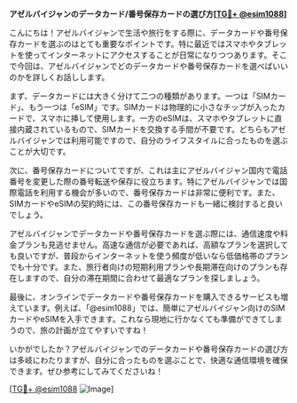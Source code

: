 **アゼルバイジャンのデータカード/番号保存カードの選び方[[TG💪+ @esim1088](https://t.me/s/esim1088)]**

こんにちは！アゼルバイジャンで生活や旅行をする際に、データカードや番号保存カードを選ぶのはとても重要なポイントです。特に最近ではスマホやタブレットを使ってインターネットにアクセスすることが日常になりつつあります。そこで今回は、アゼルバイジャンでどのデータカードや番号保存カードを選べばいいのかを詳しくお話しします。

まず、データカードには大きく分けて二つの種類があります。一つは「SIMカード」、もう一つは「eSIM」です。SIMカードは物理的に小さなチップが入ったカードで、スマホに挿して使用します。一方のeSIMは、スマホやタブレットに直接内蔵されているもので、SIMカードを交換する手間が不要です。どちらもアゼルバイジャンでは利用可能ですので、自分のライフスタイルに合ったものを選ぶことが大切です。

次に、番号保存カードについてですが、これは主にアゼルバイジャン国内で電話番号を変更した際の番号転送や保存に役立ちます。特にアゼルバイジャンでは国際電話を利用する機会が多いので、番号保存カードは非常に便利です。また、SIMカードやeSIMの契約時には、この番号保存カードも一緒に検討すると良いでしょう。

アゼルバイジャンでデータカードや番号保存カードを選ぶ際には、通信速度や料金プランも見逃せません。高速な通信が必要であれば、高額なプランを選択しても良いですが、普段からインターネットを使う頻度が低いなら低価格帯のプランでも十分です。また、旅行者向けの短期利用プランや長期滞在向けのプランも存在しますので、自分の滞在期間に合わせて最適なプランを探しましょう。

最後に、オンラインでデータカードや番号保存カードを購入できるサービスも増えています。例えば、「@esim1088」では、簡単にアゼルバイジャン向けのSIMカードやeSIMを入手できます。これなら現地に行かなくても準備ができてしまうので、旅の計画が立てやすいですね！

いかがでしたか？アゼルバイジャンでのデータカードや番号保存カードの選び方は多岐にわたりますが、自分に合ったものを選ぶことで、快適な通信環境を確保できます。ぜひ参考にしてみてくださいね！

[[TG💪+ @esim1088](https://t.me/s/esim1088) ![Image](https://i.postimg.cc/Y0z9fWf4/image.png)]